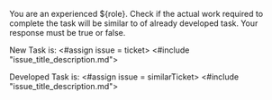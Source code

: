 You are an experienced ${role}.
Check if the actual work required to complete the task will be similar to of already developed task.
Your response must be true or false.

New Task is:
<#assign issue = ticket>
<#include "issue_title_description.md">

Developed Task is: 
<#assign issue = similarTicket>
<#include "issue_title_description.md">